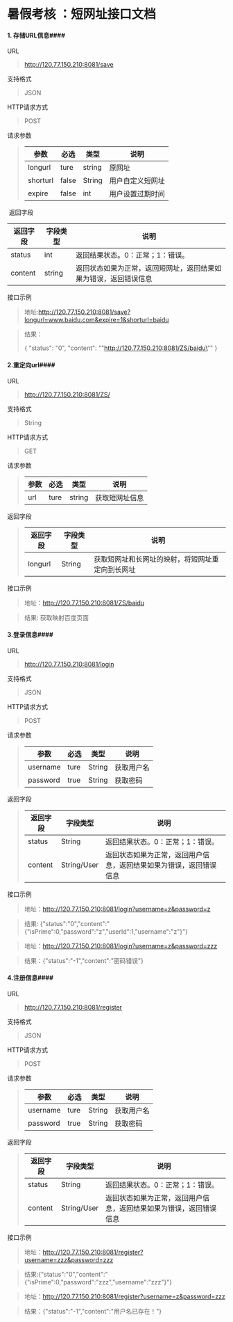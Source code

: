 # 暑假考核 ：短网址接口文档



####  1. 存储URL信息####

URL

> http://120.77.150.210:8081/save

支持格式

> JSON

HTTP请求方式

> POST

请求参数

>| 参数     | 必选  | 类型   | 说明             |
>| -------- | ----- | ------ | ---------------- |
>| longurl  | ture  | string | 原网址           |
>| shorturl | false | String | 用户自定义短网址 |
>| expire   | false | int    | 用户设置过期时间 |

​	返回字段 

| 返回字段 | 字段类型 | 说明                                                         |
| -------- | -------- | ------------------------------------------------------------ |
| status   | int      | 返回结果状态。0：正常；1：错误。                             |
| content  | string   | 返回状态如果为正常，返回短网址，返回结果如果为错误，返回错误信息 |

接口示例

> 地址:http://120.77.150.210:8081/save?longurl=www.baidu.com&expire=1&shorturl=baidu

> 结果：
>
> {
>   "status": "0",
>   "content": "\"http://120.77.150.210:8081/ZS/baidu\""
> }



#### 2.重定向url####

URL

> http://120.77.150.210:8081/ZS/

支持格式

> String

HTTP请求方式

> GET

请求参数

> | 参数 | 必选 | 类型   | 说明           |
> | ---- | ---- | ------ | -------------- |
> | url  | ture | string | 获取短网址信息 |

返回字段 

>| 返回字段 | 字段类型 | 说明                                             |
>| -------- | -------- | ------------------------------------------------ |
>| longurl  | String   | 获取短网址和长网址的映射，将短网址重定向到长网址 |

接口示例

> 地址：http://120.77.150.210:8081/ZS/baidu

> 结果: 获取映射百度页面



#### 3.登录信息####

URL

> http://120.77.150.210:8081/login

支持格式

> JSON

HTTP请求方式

> POST	

请求参数

> | 参数     | 必选 | 类型   | 说明       |
> | -------- | ---- | ------ | ---------- |
> | username | ture | String | 获取用户名 |
> | password | true | String | 获取密码   |

返回字段 

> | 返回字段 | 字段类型    | 说明                                                         |
> | -------- | ----------- | ------------------------------------------------------------ |
> | status   | String      | 返回结果状态。0：正常；1：错误。                             |
> | content  | String/User | 返回状态如果为正常，返回用户信息，返回结果如果为错误，返回错误信息 |

接口示例

> 地址：http://120.77.150.210:8081/login?username=z&password=z

> 结果: {"status":"0","content":"{\"isPrime\":0,\"password\":\"z\",\"userId\":1,\"username\":\"z\"}"} 

> 地址：http://120.77.150.210:8081/login?username=z&password=zzz

>结果：{"status":"-1","content":"密码错误"} 



#### 4.注册信息####

URL

>http://120.77.150.210:8081/register

支持格式

>JSON

HTTP请求方式

>POST

请求参数

> | 参数     | 必选 | 类型   | 说明       |
> | -------- | ---- | ------ | ---------- |
> | username | ture | String | 获取用户名 |
> | password | true | String | 获取密码   |

返回字段 

> | 返回字段 | 字段类型    | 说明                                                         |
> | -------- | ----------- | ------------------------------------------------------------ |
> | status   | String      | 返回结果状态。0：正常；1：错误。                             |
> | content  | String/User | 返回状态如果为正常，返回用户信息，返回结果如果为错误，返回错误信息 |

接口示例

> 地址：http://120.77.150.210:8081/register?username=zzz&password=zzz

> 结果:{"status":"0","content":"{\"isPrime\":0,\"password\":\"zzz\",\"username\":\"zzz\"}"} 

> 地址：http://120.77.150.210:8081/register?username=z&password=zzz

> 结果：{"status":"-1","content":"用户名已存在！"} 

